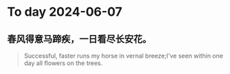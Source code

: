 
# To day 2024-06-07


## 春风得意马蹄疾，一日看尽长安花。
> Successful, faster runs my horse in vernal breeze;I've seen within one day all flowers on the trees.

    